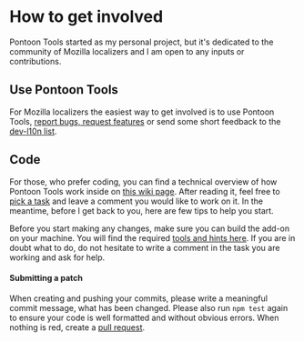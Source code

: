 # How to get involved
Pontoon Tools started as my personal project, but it's dedicated to the community of Mozilla localizers and I am open to any inputs or contributions.

## Use Pontoon Tools
For Mozilla localizers the easiest way to get involved is to use Pontoon Tools, [report bugs, request features](https://github.com/MikkCZ/pontoon-tools/issues) or send some short feedback to the [dev-l10n list](https://lists.mozilla.org/listinfo/dev-l10n).

## Code
For those, who prefer coding, you can find a technical overview of how Pontoon Tools work inside on [this wiki page](https://github.com/MikkCZ/pontoon-tools/wiki/Technical-Overview). After reading it, feel free to [pick a task](https://github.com/MikkCZ/pontoon-tools/issues) and leave a comment you would like to work on it. In the meantime, before I get back to you, here are few tips to help you start.

Before you start making any changes, make sure you can build the add-on on your machine. You will find the required [tools and hints here](https://github.com/MikkCZ/pontoon-tools/wiki/Technical-Overview#tools). If you are in doubt what to do, do not hesitate to write a comment in the task you are working and ask for help.

#### Submitting a patch
When creating and pushing your commits, please write a meaningful commit message, what has been changed. Please also run `npm test` again to ensure your code is well formatted and without obvious errors. When nothing is red, create a [pull request](https://help.github.com/articles/about-pull-requests/).

